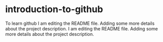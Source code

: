 # introduction-to-github
To learn github
I am editing the README file. Adding some more details about the project description.
I am editing the README file. Adding some more details about the project description.
